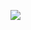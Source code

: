 ![](/storage/emulated/0/Android/data/cn.sunshinesudio.libv/files/Pictures/MiaD2023-01-0115-44-43.jpg)